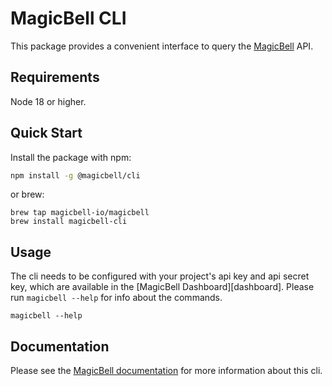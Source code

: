 # MagicBell CLI

This package provides a convenient interface to query the [MagicBell](https://magicbell.com) API.

## Requirements

Node 18 or higher.

## Quick Start

Install the package with npm:

```sh
npm install -g @magicbell/cli
```

or brew:

```shell
brew tap magicbell-io/magicbell
brew install magicbell-cli
```

## Usage

The cli needs to be configured with your project's api key and api secret key, which are available in the [MagicBell Dashboard][dashboard]. Please run `magicbell --help` for info about the commands.

```shell
magicbell --help
```

## Documentation

Please see the [MagicBell documentation](https://magicbell.com/docs/developer-tools/magicbell-cli) for more information about this cli.
